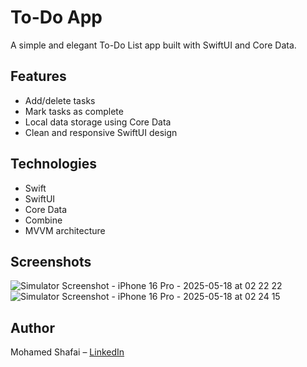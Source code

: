 # To-Do App

A simple and elegant To-Do List app built with SwiftUI and Core Data.

## Features

- Add/delete tasks
- Mark tasks as complete
- Local data storage using Core Data
- Clean and responsive SwiftUI design

## Technologies

- Swift
- SwiftUI
- Core Data
- Combine
- MVVM architecture

## Screenshots
![Simulator Screenshot - iPhone 16 Pro - 2025-05-18 at 02 22 22](https://github.com/user-attachments/assets/8ef378ba-59ce-43c8-aafd-e7003aa39ac5)
![Simulator Screenshot - iPhone 16 Pro - 2025-05-18 at 02 24 15](https://github.com/user-attachments/assets/950f742d-83b0-4730-a60b-0d026c4ec006)


## Author

Mohamed Shafai – [LinkedIn](https://www.linkedin.com/in/mohamed-shafai/)
